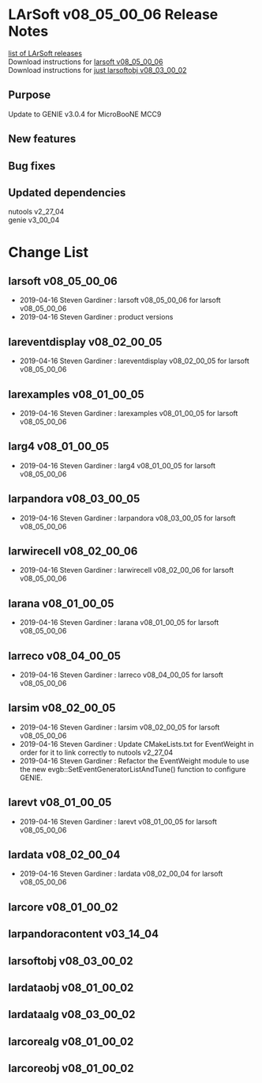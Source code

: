 # LArSoft v08_05_00_06 Release Notes



[list of LArSoft releases](LArSoft_release_list)  
Download instructions for [larsoft v08_05_00_06](http://scisoft.fnal.gov/scisoft/bundles/larsoft/v08_05_00_06/larsoft-v08_05_00_06.html)  
Download instructions for [just larsoftobj v08_03_00_02](http://scisoft.fnal.gov/scisoft/bundles/larsoftobj/v08_03_00_02/larsoftobj-v08_03_00_02.html)

## Purpose

Update to GENIE v3.0.4 for MicroBooNE MCC9

## New features

## Bug fixes

## Updated dependencies

nutools v2_27_04  
genie v3_00_04

# Change List

## larsoft v08_05_00_06

-   2019-04-16 Steven Gardiner : larsoft v08_05_00_06 for larsoft v08_05_00_06
-   2019-04-16 Steven Gardiner : product versions

## lareventdisplay v08_02_00_05

-   2019-04-16 Steven Gardiner : lareventdisplay v08_02_00_05 for larsoft v08_05_00_06

## larexamples v08_01_00_05

-   2019-04-16 Steven Gardiner : larexamples v08_01_00_05 for larsoft v08_05_00_06

## larg4 v08_01_00_05

-   2019-04-16 Steven Gardiner : larg4 v08_01_00_05 for larsoft v08_05_00_06

## larpandora v08_03_00_05

-   2019-04-16 Steven Gardiner : larpandora v08_03_00_05 for larsoft v08_05_00_06

## larwirecell v08_02_00_06

-   2019-04-16 Steven Gardiner : larwirecell v08_02_00_06 for larsoft v08_05_00_06

## larana v08_01_00_05

-   2019-04-16 Steven Gardiner : larana v08_01_00_05 for larsoft v08_05_00_06

## larreco v08_04_00_05

-   2019-04-16 Steven Gardiner : larreco v08_04_00_05 for larsoft v08_05_00_06

## larsim v08_02_00_05

-   2019-04-16 Steven Gardiner : larsim v08_02_00_05 for larsoft v08_05_00_06
-   2019-04-16 Steven Gardiner : Update CMakeLists.txt for EventWeight in order for it to link correctly to nutools v2_27_04
-   2019-04-16 Steven Gardiner : Refactor the EventWeight module to use the new evgb::SetEventGeneratorListAndTune() function to configure GENIE.

## larevt v08_01_00_05

-   2019-04-16 Steven Gardiner : larevt v08_01_00_05 for larsoft v08_05_00_06

## lardata v08_02_00_04

-   2019-04-16 Steven Gardiner : lardata v08_02_00_04 for larsoft v08_05_00_06

## larcore v08_01_00_02

## larpandoracontent v03_14_04

## larsoftobj v08_03_00_02

## lardataobj v08_01_00_02

## lardataalg v08_03_00_02

## larcorealg v08_01_00_02

## larcoreobj v08_01_00_02
